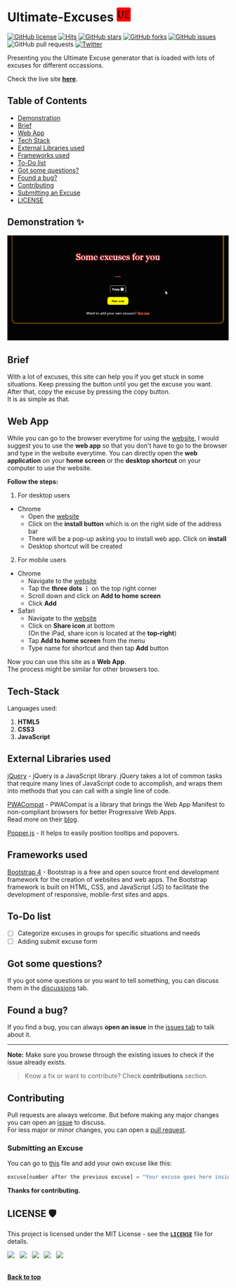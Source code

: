 # Ultimate-Excuses ![logo](assets/favicons/favicon-32x32.png)

[![GitHub license](https://img.shields.io/github/license/AyushShahh/Ultimate-Excuses?color=red&style=flat)](https://github.com/AyushShahh/Ultimate-Excuses/blob/main/LICENSE)
[![Hits](https://hits.seeyoufarm.com/api/count/incr/badge.svg?url=https%3A%2F%2Fgithub.com%2FAyushShahh%2FUltimate-Excuses&count_bg=%23000000&title_bg=%23555555&icon=github.svg&icon_color=%23E7E7E7&title=views&edge_flat=false)](https://hits.seeyoufarm.com)
[![GitHub stars](https://img.shields.io/github/stars/AyushShahh/Ultimate-Excuses?style=flat)](https://github.com/AyushShahh/Ultimate-Excuses/stargazers)
[![GitHub forks](https://img.shields.io/github/forks/AyushShahh/Ultimate-Excuses?style=flat)](https://github.com/AyushShahh/Ultimate-Excuses/network)
[![GitHub issues](https://img.shields.io/github/issues/AyushShahh/Ultimate-Excuses?style=flat)](https://github.com/AyushShahh/Ultimate-Excuses/issues)
![GitHub pull requests](https://img.shields.io/github/issues-pr/AyushShahh/Ultimate-Excuses?color=yellow&style=flat)
[![Twitter](https://img.shields.io/twitter/url?color=grey&label=Tweet%20this&logo=twitter&style=flat&url=https%3A%2F%2Fgithub.com%2FAyushShahh%2FUltimate-Excuses)](https://twitter.com/intent/tweet?text=Woah!%20This%20is%20so%20cool.%20Check%20it%20out&url=https%3A%2F%2Fgithub.com%2FAyushShahh%2FUltimate-Excuses)

Presenting you the Ultimate Excuse generator that is loaded with lots of excuses for different occassions.

Check the live site **[here](https://ultimatexcuses.netlify.app)**.

## Table of Contents
- [Demonstration](#demonstration-)
- [Brief](#brief)
- [Web App](#web-app)
- [Tech Stack](#tech-stack)
- [External Libraries used](#external-libraries-used)
- [Frameworks used](#frameworks-used)
- [To-Do list](#to-do-list)
- [Got some questions?](#got-some-questions)
- [Found a bug?](#found-a-bug)
- [Contributing](#contributing)
- [Submitting an Excuse](#submitting-an-excuse)
- [LICENSE](#license-%EF%B8%8F)

## Demonstration ✨
<img src="assets/demos/demonstration.gif">

## Brief
With a lot of excuses, this site can help you if you get stuck in some situations. Keep pressing the button until you get the excuse you want.<br>
After that, copy the excuse by pressing the copy button.<br>
It is as simple as that.

## Web App
 While you can go to the browser everytime for using the [website](https://ultimatexcuses.netlify.app), I would suggest you to use the **web app** so that you don't have to go to the browser and type in the website everytime. You can directly open the **web application** on your **home screen** or the **desktop shortcut** on your computer to use the website.<br>

 **Follow the steps:**
1. For desktop users
- Chrome
    - Open the [website](https://ultimatexcuses.netlify.app)
    - Click on the **install button** which is on the right side of the address bar
    - There will be a pop-up asking you to install web app. Click on **install**
    - Desktop shortcut will be created
2. For mobile users
- Chrome
    - Navigate to the [website](https://ultimatexcuses.netlify.app)
    - Tap the **three dots &#8942;** on the top right corner
    - Scroll down and click on **Add to home screen**
    - Click **Add**
- Safari
    - Navigate to the [website](https://ultimatexcuses.netlify.app)
    - Click on **Share icon** at bottom<br> 
    (On the iPad, share icon is located at the **top-right**)
    - Tap **Add to home screen** from the menu
    - Type name for shortcut and then tap **Add** button

Now you can use this site as a **Web App**.<br>
The process might be similar for other browsers too.

## Tech-Stack
Languages used:
1. **HTML5**<br>
2. **CSS3**<br>
3. **JavaScript**

## External Libraries used
[jQuery](https://jquery.com/) - jQuery is a JavaScript library. jQuery takes a lot of common tasks that require many lines of JavaScript code to accomplish, and wraps them into methods that you can call with a single line of code.

[PWACompat](https://github.com/GoogleChromeLabs/pwacompat) - PWACompat is a library that brings the Web App Manifest to non-compliant browsers for better Progressive Web Apps.<br>
Read more on their [blog](https://developers.google.com/web/updates/2018/07/pwacompat).

[Popper.js](https://popper.js.org/) - It helps to easily position tooltips and popovers.

## Frameworks used
[Bootstrap 4](https://getbootstrap.com/) - Bootstrap is a free and open source front end development framework for the creation of websites and web apps. The Bootstrap framework is built on HTML, CSS, and JavaScript (JS) to facilitate the development of responsive, mobile-first sites and apps. 

## To-Do list
- [ ] Categorize excuses in groups for specific situations and needs
- [ ] Adding submit excuse form

## Got some questions?
If you got some questions or you want to tell something, you can discuss them in the [discussions](https://github.com/AyushShahh/Ultimate-Excuses/discussions) tab.

## Found a bug?
If you find a bug, you can always **open an issue** in the [issues tab](https://github.com/AyushShahh/Ultimate-Excuses/issues) to talk about it.

---
**Note:** Make sure you browse through the existing issues to check if the issue already exists.<br>
>Know a fix or want to contribute? Check **contributions** section.

## Contributing
Pull requests are always welcome. But before making any major changes you can open an [issue](https://github.com/AyushShahh/Ultimate-Excuses/issues) to discuss.<br>
For less major or minor changes, you can open a [pull request](https://github.com/AyushShahh/Ultimate-Excuses/pulls).

### Submitting an Excuse
You can go to [this](https://github.com/AyushShahh/Ultimate-Excuses/blob/main/scripts/excuses.js) file and add your own excuse like this:
```javascript
excuse[number after the previous excuse] = "Your excuse goes here inside quotes";
```

**Thanks for contributing.**
 
## LICENSE 🛡️
This project is licensed under the MIT License - see the **[`LICENSE`](https://github.com/AyushShahh/Ultimate-Excuses/blob/main/LICENSE)** file for details.


<p>
<a href="https://twitter.com/ayushshah__" target="_blank" rel="noopener noreferrer"><img src="https://img.icons8.com/plasticine/100/000000/twitter.png" width="50" /></a>  
&nbsp; <a href="https://www.instagram.com/ayushshah__/" target="_blank" rel="noopener noreferrer"><img src="https://img.icons8.com/plasticine/100/000000/instagram-new.png" width="50"/></a>
&nbsp; <a href="https://www.quora.com/profile/Ayush-Shah-133/" target="_blank" rel="noopener noreferrer"><img src="https://img.icons8.com/clouds/50/000000/quora.png"/></a>
&nbsp; <a href="https://www.clubhouse.com/@ayushshah_" target="_blank" rel="noopener noreferrer"><img src="https://img.icons8.com/fluent/45/000000/so-so.png"/></a>
&nbsp; <a href="https://www.discordapp.com/users/810944110046740491" target="_blank" rel="noopener noreferrer"><img src="https://img.icons8.com/doodle/46/000000/discord-new-logo.png"/></a><br><br>

**[Back to top](#ultimate-excuses-)**
